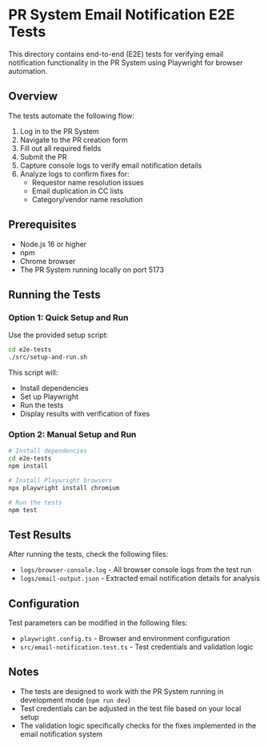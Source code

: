 # PR System Email Notification E2E Tests

This directory contains end-to-end (E2E) tests for verifying email notification functionality in the PR System using Playwright for browser automation.

## Overview

The tests automate the following flow:
1. Log in to the PR System
2. Navigate to the PR creation form
3. Fill out all required fields
4. Submit the PR
5. Capture console logs to verify email notification details
6. Analyze logs to confirm fixes for:
   - Requestor name resolution issues
   - Email duplication in CC lists
   - Category/vendor name resolution

## Prerequisites

- Node.js 16 or higher
- npm
- Chrome browser
- The PR System running locally on port 5173

## Running the Tests

### Option 1: Quick Setup and Run

Use the provided setup script:

```bash
cd e2e-tests
./src/setup-and-run.sh
```

This script will:
- Install dependencies
- Set up Playwright
- Run the tests
- Display results with verification of fixes

### Option 2: Manual Setup and Run

```bash
# Install dependencies
cd e2e-tests
npm install

# Install Playwright browsers
npx playwright install chromium

# Run the tests
npm test
```

## Test Results

After running the tests, check the following files:
- `logs/browser-console.log` - All browser console logs from the test run
- `logs/email-output.json` - Extracted email notification details for analysis

## Configuration

Test parameters can be modified in the following files:
- `playwright.config.ts` - Browser and environment configuration
- `src/email-notification.test.ts` - Test credentials and validation logic

## Notes

- The tests are designed to work with the PR System running in development mode (`npm run dev`)
- Test credentials can be adjusted in the test file based on your local setup
- The validation logic specifically checks for the fixes implemented in the email notification system
